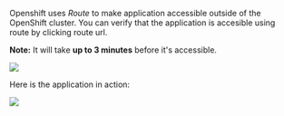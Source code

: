 Openshift uses _Route_ to make application accessible outside of the OpenShift cluster. You can verify that the application is accesible using route by clicking route url.

**Note:** It will take **up to 3 minutes** before it's accessible.

![](https://github.com/fenago/katacoda-scenarios/raw/master/learn-openshift-wildfly/customize-wildfly-applications-on-openshift/steps/3/deploy3.JPG)


Here is the application in action:

![](https://github.com/fenago/katacoda-scenarios/raw/master/learn-openshift-wildfly/customize-wildfly-applications-on-openshift/steps/4/1.png)